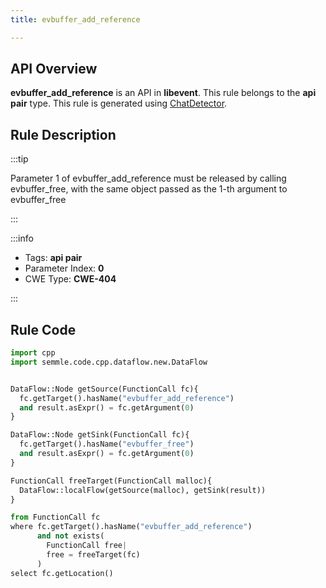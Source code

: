 ```yaml
---
title: evbuffer_add_reference

---
```



## API Overview
**evbuffer_add_reference** is an API in **libevent**. This rule belongs to the **api pair** type. This rule is generated using [ChatDetector](../../tools/ChatDetector).
## Rule Description

:::tip

Parameter 1 of evbuffer_add_reference must be released by calling evbuffer_free, with the same object passed as the 1-th argument to evbuffer_free

:::

:::info

- Tags: **api pair**
- Parameter Index: **0**
- CWE Type: **CWE-404**

:::

## Rule Code
```python
import cpp
import semmle.code.cpp.dataflow.new.DataFlow


DataFlow::Node getSource(FunctionCall fc){
  fc.getTarget().hasName("evbuffer_add_reference")
  and result.asExpr() = fc.getArgument(0)
}

DataFlow::Node getSink(FunctionCall fc){
  fc.getTarget().hasName("evbuffer_free")
  and result.asExpr() = fc.getArgument(0)
}

FunctionCall freeTarget(FunctionCall malloc){
  DataFlow::localFlow(getSource(malloc), getSink(result))
}

from FunctionCall fc
where fc.getTarget().hasName("evbuffer_add_reference")
      and not exists(
        FunctionCall free| 
        free = freeTarget(fc)
      )
select fc.getLocation()
```